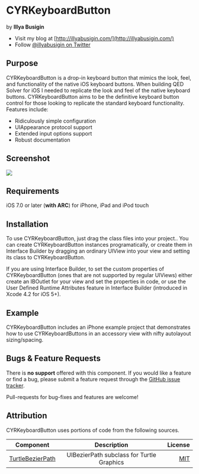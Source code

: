 # CYRKeyboardButton

by **Illya Busigin**

- Visit my blog at [http://illyabusigin.com/](http://illyabusigin.com/)
- Follow [@illyabusigin on Twitter](http://twitter.com/illyabusigin)

Purpose
--------------

CYRKeyboardButton is a drop-in keyboard button that mimics the look, feel, and functionality of the native iOS keyboard buttons. When building QED Solver for iOS I needed to replicate the look and feel of the native keyboard buttons. CYRKeyboardButton aims to be the definitive keyboard button control for those looking to replicate the standard keyboard functionality. Features include:
- Ridiculously simple configuration
- UIAppearance protocol support
- Extended input options support
- Robust documentation


Screenshot
--------------
<img src="https://raw.github.com/illyabusigin/CYRKeyboardButton/master/Screenshots/CYRKeyboardButton.gif">


Requirements
-----------------------------

iOS 7.0 or later (**with ARC**) for iPhone, iPad and iPod touch


Installation
---------------

To use CYRKeyboardButton, just drag the class files into your project.. You can create CYRKeyboardButton instances programatically, or create them in Interface Builder by dragging an ordinary UIView into your view and setting its class to CYRKeyboardButton.

If you are using Interface Builder, to set the custom properties of CYRKeyboardButton (ones that are not supported by regular UIViews) either create an IBOutlet for your view and set the properties in code, or use the User Defined Runtime Attributes feature in Interface Builder (introduced in Xcode 4.2 for iOS 5+).


Example
---------------

CYRKeyboardButton includes an iPhone example project that demonstrates how to use CYRKeyboardButtons in an accessory view with nifty autolayout sizing/spacing.

Bugs & Feature Requests
---------------

There is **no support** offered with this component. If you would like a feature or find a bug, please submit a feature request through the [GitHub issue tracker](http://github.com/illyabusigin/CYRKeyboardButton/issues).

Pull-requests for bug-fixes and features are welcome!

Attribution
--------------

CYRKeyboardButton uses portions of code from the following sources.

| Component     | Description   | License  |
| ------------- |:-------------:| -----:|
| [TurtleBezierPath](https://github.com/mindbrix/TurtleBezierPath)      | UIBezierPath subclass for Turtle Graphics | [MIT](https://github.com/mindbrix/TurtleBezierPath/blob/master/LICENSE) |
